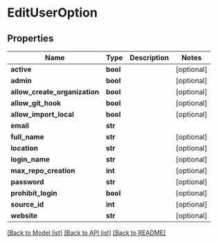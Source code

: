 # EditUserOption

## Properties
Name | Type | Description | Notes
------------ | ------------- | ------------- | -------------
**active** | **bool** |  | [optional] 
**admin** | **bool** |  | [optional] 
**allow_create_organization** | **bool** |  | [optional] 
**allow_git_hook** | **bool** |  | [optional] 
**allow_import_local** | **bool** |  | [optional] 
**email** | **str** |  | 
**full_name** | **str** |  | [optional] 
**location** | **str** |  | [optional] 
**login_name** | **str** |  | [optional] 
**max_repo_creation** | **int** |  | [optional] 
**password** | **str** |  | [optional] 
**prohibit_login** | **bool** |  | [optional] 
**source_id** | **int** |  | [optional] 
**website** | **str** |  | [optional] 

[[Back to Model list]](../README.md#documentation-for-models) [[Back to API list]](../README.md#documentation-for-api-endpoints) [[Back to README]](../README.md)


